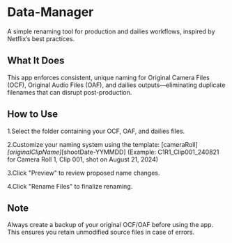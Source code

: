 # Data-Manager
A simple renaming tool for production and dailies workflows, inspired by Netflix’s best practices.
## What It Does
This app enforces consistent, unique naming for Original Camera Files (OCF), Original Audio Files (OAF), and dailies outputs—eliminating duplicate filenames that can disrupt post-production.
## How to Use
1.Select the folder containing your OCF, OAF, and dailies files.

2.Customize your naming system using the template: [cameraRoll]_[originalClipName]_[shootDate-YYMMDD]
(Example: C1R1_Clip001_240821 for Camera Roll 1, Clip 001, shot on August 21, 2024)

3.Click "Preview" to review proposed name changes.

4.Click "Rename Files" to finalize renaming.

## Note
Always create a backup of your original OCF/OAF before using the app. This ensures you retain unmodified source files in case of errors.
